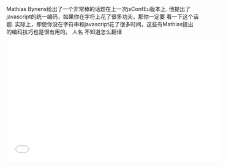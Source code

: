 <!--
layout: post
title: JavaScript 统一编码
date: 2014-10-13T19:22:32.267Z
comments: true
published: true
keywords: ES6, Unicode
description: Mathias Bynens 关于JavaScript编码的一些谈论
categories: Unicode, Videos
-->
Mathias Bynens给出了一个非常棒的话题在上一次jsConfEu版本上.
他提出了javascript的统一编码，如果你在字符上花了很多功夫，那你一定要 看一下这个话题.
实际上，即使你没在字符串和javascript花了很多时间，这些有Mathias提出 的编码技巧也是很有用的。
人名 不知道怎么翻译
<iframe width="560" height="315" src="//www.youtube.com/embed/zi0w7J7MCrk" frameborder="0" allowfullscreen></iframe>